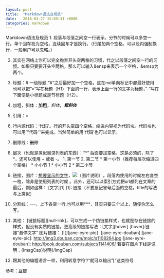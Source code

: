 ```yaml
---
layout: post
title:  "Markdown语法及规范"
date:   2016-03-27 15:09:31 +0800
categories: markdown
---
```

<html>
<body>
Markdown语法及规范
  1. 段落与段落之间空一行表示。分节的时候可以多空一行。单个回车视为空格，连续回车才是换行。（行尾加两个空格，可以段内强制换行，一般用户可以忽略。）
  
  2. 其实在网络上你可以完全抛弃开头空两格的习惯，代之以段落之间空一行的习惯。如果只要要开头空两格，那么可以输入&ensp来表示一个空格，&emsp为两个。
  
  3. 标题：# 一级标题
     “#”之后最好加一个空格，这在md单向标记中都最好使用
      也可以把”=“写在标题（H1）下面的一行，表示上面一行的文字为标题，”-“写在下面便是小标题或是节标题（H2）。
  4. 加粗，斜体：**加粗**，*斜体*，***粗斜体***
  5. 引用：>
  6. 行内源代码：‘代码'。行的开头空四个空格，缩进内容视为代码块。代码块也可以用’‘’代码‘’‘来完成。当然简单的用'代码'也可以显示。
  7. 删除线：~~删除~~
  8. 层次（也就是类似目录列表的东西）：“*” 后面要加空格，这是必须的，除了 *，还可以使用 + 或者 -。
    1. 第一节
    2. 第二节
    * 第一小节（推荐每层次缩进四个空格）
    * 小小节 1
    * 小小节 2
    * 第二小节
  9. 链接，图片：[想要显示的文字](链接,"Title")，![（图片说明）](图片链接)。段落内使用的时候左右各空一格，除非是使用列表的时候      。此外，还可以以索引方式把url都列在文章的最后，例如这样：
        [文字][1]
        [1]: 链接（不要忘记冒号后面的空格，title的写法与上类似）
  10. 分割线：---，上下各空一行,也可以用***，其实只要三个以上，随便你怎么写。
  11. 其他：
      [链接标题][null-link]，可以生成一个伪链接样式，也就是存在链接的样式，但没有实质的链接。更高级的链接写法：[文字][hover]
      [hover]:链接"悬停文字"
      图片链接：
      [![][jane-eyre-pic］[jane-eyre-douban]
      [jane-eyre-pic]: http://img3.douban.com/mpic/s1108264.jpg
      [jane-eyre-douban]: http://book.douban.com/subject/1141406/
      若要在图片下线是说明：{ImagCap}说明{/ImgCap}
  12. 跟其他的编程语言一样，利用转意字符”/“就可以输出”[“这类符号
  
  参考：[豆瓣](https://www.douban.com/note/485099162/)

</body>
</html>
